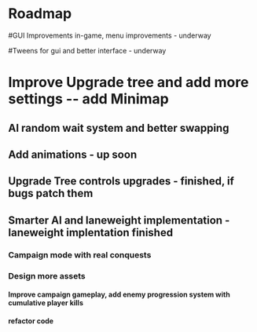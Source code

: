 # Roadmap

#GUI Improvements in-game, menu improvements - underway

#Tweens for gui and better interface - underway

# Improve Upgrade tree and add more settings -- add Minimap

## AI random wait system and better swapping

## Add animations - up soon

## Upgrade Tree controls upgrades - finished, if bugs patch them

## Smarter AI and laneweight implementation - laneweight implentation finished

### Campaign mode with real conquests

### Design more assets

#### Improve campaign gameplay, add enemy progression system with cumulative player kills

#### refactor code
